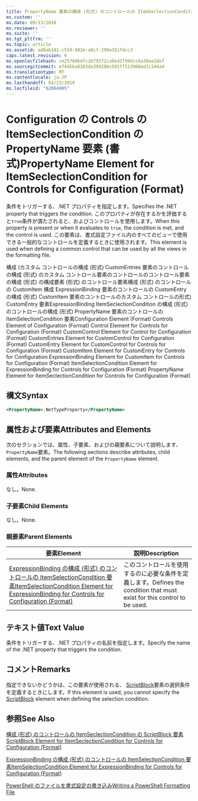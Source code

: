 ```yaml
---
title: PropertyName 要素の構成 (形式) のコントロールの ItemSeclectionCondition |Microsoft Docs
ms.custom: ''
ms.date: 09/13/2016
ms.reviewer: ''
ms.suite: ''
ms.tgt_pltfrm: ''
ms.topic: article
ms.assetid: ad8ab181-c559-492e-a0cf-299e381fdcc3
caps.latest.revision: 6
ms.openlocfilehash: ce25789bdfc2679372ca9e42f99dcc6a30ae2def
ms.sourcegitcommit: e7445ba8203da304286c591ff513900ad1c244a4
ms.translationtype: MT
ms.contentlocale: ja-JP
ms.lasthandoff: 04/23/2019
ms.locfileid: "62064905"
---
```

# <a name="propertyname-element-for-itemseclectioncondition-for-controls-for-configuration-format"></a><span data-ttu-id="22fa1-102">Configuration の Controls の ItemSeclectionCondition の PropertyName 要素 (書式)</span><span class="sxs-lookup"><span data-stu-id="22fa1-102">PropertyName Element for ItemSeclectionCondition for Controls for Configuration (Format)</span></span>

<span data-ttu-id="22fa1-103">条件をトリガーする、.NET プロパティを指定します。</span><span class="sxs-lookup"><span data-stu-id="22fa1-103">Specifies the .NET property that triggers the condition.</span></span> <span data-ttu-id="22fa1-104">このプロパティが存在するかを評価すると`true`条件が満たされると、およびコントロールを使用します。</span><span class="sxs-lookup"><span data-stu-id="22fa1-104">When this property is present or when it evaluates to `true`, the condition is met, and the control is used.</span></span> <span data-ttu-id="22fa1-105">この要素は、書式設定ファイル内のすべてのビューで使用できる一般的なコントロールを定義するときに使用されます。</span><span class="sxs-lookup"><span data-stu-id="22fa1-105">This element is used when defining a common control that can be used by all the views in the formatting file.</span></span>

<span data-ttu-id="22fa1-106">構成 (カスタム コントロールの構成 (形式) CustomEntries 要素のコントロールの構成 (形式) のカスタム コントロール要素のコントロールのコントロール要素の構成 (形式) の構成要素 (形式) のコントロール要素構成 (形式) のコントロールの CustomItem 構成 ExpressionBinding 要素のコントロールの CustomEntry の構成 (形式) CustomItem 要素のコントロールのカスタム コントロールの形式) CustomEntry 要素ExpressionBinding ItemSeclectionCondition の構成 (形式) のコントロールの構成 (形式) PropertyName 要素のコントロールの ItemSelectionCondition 要素</span><span class="sxs-lookup"><span data-stu-id="22fa1-106">Configuration Element (Format) Controls Element of Configuration (Format) Control Element for Controls for Configuration (Format) CustomControl Element for Control for Configuration (Format) CustomEntries Element for CustomControl for Configuration (Format) CustomEntry Element for CustomControl for Controls for Configuration (Format) CustomItem Element for CustomEntry for Controls for Configuration ExpressionBinding Element for CustomItem for Controls for Configuration (Format) ItemSelectionCondition Element for ExpressionBinding for Controls for Configuration (Format) PropertyName Element for ItemSeclectionCondition for Controls for Configuration (Format)</span></span>

## <a name="syntax"></a><span data-ttu-id="22fa1-107">構文</span><span class="sxs-lookup"><span data-stu-id="22fa1-107">Syntax</span></span>

```xml
<PropertyName>.NetTypeProperty</PropertyName>
```

## <a name="attributes-and-elements"></a><span data-ttu-id="22fa1-108">属性および要素</span><span class="sxs-lookup"><span data-stu-id="22fa1-108">Attributes and Elements</span></span>

<span data-ttu-id="22fa1-109">次のセクションでは、属性、子要素、およびの親要素について説明します、`PropertyName`要素。</span><span class="sxs-lookup"><span data-stu-id="22fa1-109">The following sections describe attributes, child elements, and the parent element of the `PropertyName` element.</span></span>

### <a name="attributes"></a><span data-ttu-id="22fa1-110">属性</span><span class="sxs-lookup"><span data-stu-id="22fa1-110">Attributes</span></span>

<span data-ttu-id="22fa1-111">なし。</span><span class="sxs-lookup"><span data-stu-id="22fa1-111">None.</span></span>

### <a name="child-elements"></a><span data-ttu-id="22fa1-112">子要素</span><span class="sxs-lookup"><span data-stu-id="22fa1-112">Child Elements</span></span>

<span data-ttu-id="22fa1-113">なし。</span><span class="sxs-lookup"><span data-stu-id="22fa1-113">None.</span></span>

### <a name="parent-elements"></a><span data-ttu-id="22fa1-114">親要素</span><span class="sxs-lookup"><span data-stu-id="22fa1-114">Parent Elements</span></span>

|<span data-ttu-id="22fa1-115">要素</span><span class="sxs-lookup"><span data-stu-id="22fa1-115">Element</span></span>|<span data-ttu-id="22fa1-116">説明</span><span class="sxs-lookup"><span data-stu-id="22fa1-116">Description</span></span>|
|-------------|-----------------|
|[<span data-ttu-id="22fa1-117">ExpressionBinding の構成 (形式) のコントロールの ItemSelectionCondition 要素</span><span class="sxs-lookup"><span data-stu-id="22fa1-117">ItemSelectionCondition Element for ExpressionBinding for Controls for Configuration (Format)</span></span>](./itemselectioncondition-element-for-expressionbinding-for-controls-for-configuration-format.md)|<span data-ttu-id="22fa1-118">このコントロールを使用するのに必要な条件を定義します。</span><span class="sxs-lookup"><span data-stu-id="22fa1-118">Defines the condition that must exist for this control to be used.</span></span>|

## <a name="text-value"></a><span data-ttu-id="22fa1-119">テキスト値</span><span class="sxs-lookup"><span data-stu-id="22fa1-119">Text Value</span></span>

<span data-ttu-id="22fa1-120">条件をトリガーする、.NET プロパティの名前を指定します。</span><span class="sxs-lookup"><span data-stu-id="22fa1-120">Specify the name of the .NET property that triggers the condition.</span></span>

## <a name="remarks"></a><span data-ttu-id="22fa1-121">コメント</span><span class="sxs-lookup"><span data-stu-id="22fa1-121">Remarks</span></span>

<span data-ttu-id="22fa1-122">指定できないかどうかは、この要素が使用される、 [ScriptBlock](./scriptblock-element-for-itemseclectioncondition-for-controls-for-configuration-format.md)要素の選択条件を定義するときにします。</span><span class="sxs-lookup"><span data-stu-id="22fa1-122">If this element is used, you cannot specify the [ScriptBlock](./scriptblock-element-for-itemseclectioncondition-for-controls-for-configuration-format.md) element when defining the selection condition.</span></span>

## <a name="see-also"></a><span data-ttu-id="22fa1-123">参照</span><span class="sxs-lookup"><span data-stu-id="22fa1-123">See Also</span></span>

[<span data-ttu-id="22fa1-124">構成 (形式) のコントロールの ItemSeclectionCondition の ScriptBlock 要素</span><span class="sxs-lookup"><span data-stu-id="22fa1-124">ScriptBlock Element for ItemSeclectionCondition for Controls for Configuration (Format)</span></span>](./scriptblock-element-for-itemseclectioncondition-for-controls-for-configuration-format.md)

[<span data-ttu-id="22fa1-125">ExpressionBinding の構成 (形式) のコントロールの ItemSelectionCondition 要素</span><span class="sxs-lookup"><span data-stu-id="22fa1-125">ItemSelectionCondition Element for ExpressionBinding for Controls for Configuration (Format)</span></span>](./itemselectioncondition-element-for-expressionbinding-for-controls-for-configuration-format.md)

[<span data-ttu-id="22fa1-126">PowerShell のファイルを書式設定の書き込み</span><span class="sxs-lookup"><span data-stu-id="22fa1-126">Writing a PowerShell Formatting File</span></span>](./writing-a-powershell-formatting-file.md)
